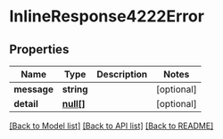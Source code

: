 # InlineResponse4222Error

## Properties
Name | Type | Description | Notes
------------ | ------------- | ------------- | -------------
**message** | **string** |  | [optional] 
**detail** | [**null[]**](.md) |  | [optional] 

[[Back to Model list]](../../README.md#documentation-for-models) [[Back to API list]](../../README.md#documentation-for-api-endpoints) [[Back to README]](../../README.md)

